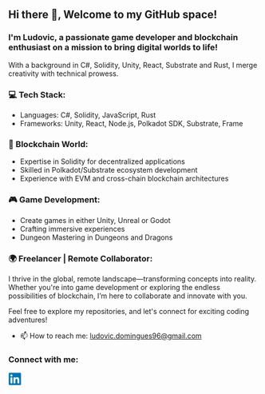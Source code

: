 ## Hi there 👋, Welcome to my GitHub space!
### I'm Ludovic, a passionate game developer and blockchain enthusiast on a mission to bring digital worlds to life!

With a background in C#, Solidity, Unity, React, Substrate and Rust, I merge creativity with technical prowess.

###  💻 Tech Stack:
- Languages: C#, Solidity, JavaScript, Rust
- Frameworks: Unity, React, Node.js, Polkadot SDK, Substrate, Frame

###  🔗 Blockchain World:
- Expertise in Solidity for decentralized applications
- Skilled in Polkadot/Substrate ecosystem development
- Experience with EVM and cross-chain blockchain architectures
  
###  🎮 Game Development:
- Create games in either Unity, Unreal or Godot
- Crafting immersive experiences
- Dungeon Mastering in Dungeons and Dragons

###  🌍 Freelancer | Remote Collaborator:
I thrive in the global, remote landscape—transforming concepts into reality. Whether you're into game development or exploring the endless possibilities of blockchain, I’m here to collaborate and innovate with you.

Feel free to explore my repositories, and let's connect for exciting coding adventures!
- 📫 How to reach me: ludovic.domingues96@gmail.com



### Connect with me:

[<img align="left" alt="linkedin" width="26px" src="https://github.com/devicons/devicon/blob/master/icons/linkedin/linkedin-original.svg" style="padding-right:10px;" />](https://www.linkedin.com/in/ludovicdomingues/)
